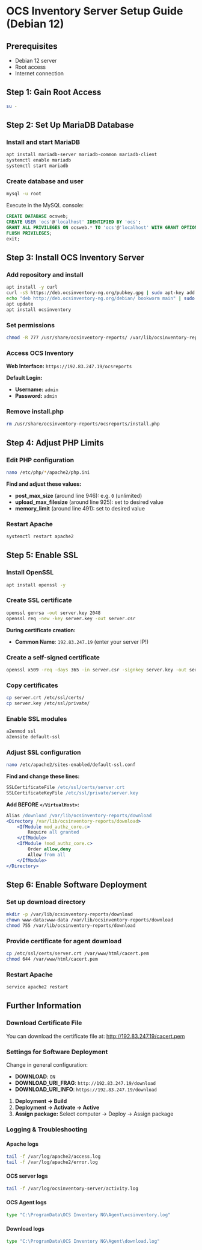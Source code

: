 # OCS Inventory Server Setup Guide (Debian 12)

## Prerequisites

- Debian 12 server
- Root access
- Internet connection

## Step 1: Gain Root Access

```sh
su -
```

## Step 2: Set Up MariaDB Database

### Install and start MariaDB

```sh
apt install mariadb-server mariadb-common mariadb-client
systemctl enable mariadb
systemctl start mariadb
```

### Create database and user

```sh
mysql -u root
```

Execute in the MySQL console:

```sql
CREATE DATABASE ocsweb;
CREATE USER 'ocs'@'localhost' IDENTIFIED BY 'ocs';
GRANT ALL PRIVILEGES ON ocsweb.* TO 'ocs'@'localhost' WITH GRANT OPTION;
FLUSH PRIVILEGES;
exit;
```

## Step 3: Install OCS Inventory Server

### Add repository and install

```sh
apt install -y curl
curl -sS https://deb.ocsinventory-ng.org/pubkey.gpg | sudo apt-key add -
echo "deb http://deb.ocsinventory-ng.org/debian/ bookworm main" | sudo tee /etc/apt/sources.list.d/ocsinventory.list
apt update
apt install ocsinventory
```

### Set permissions

```sh
chmod -R 777 /usr/share/ocsinventory-reports/ /var/lib/ocsinventory-reports/ /etc/ocsinventory-server/ /var/log/ocsinventory-server/
```

### Access OCS Inventory

**Web Interface:** `https://192.83.247.19/ocsreports`

**Default Login:**
- **Username:** `admin`
- **Password:** `admin`

### Remove install.php

```sh
rm /usr/share/ocsinventory-reports/ocsreports/install.php
```

## Step 4: Adjust PHP Limits

### Edit PHP configuration

```sh
nano /etc/php/*/apache2/php.ini
```

**Find and adjust these values:**

- **post_max_size** (around line 946): e.g. `0` (unlimited)
- **upload_max_filesize** (around line 925): set to desired value
- **memory_limit** (around line 491): set to desired value

### Restart Apache

```sh
systemctl restart apache2
```

## Step 5: Enable SSL

### Install OpenSSL

```sh
apt install openssl -y
```

### Create SSL certificate

```sh
openssl genrsa -out server.key 2048
openssl req -new -key server.key -out server.csr
```

**During certificate creation:**
- **Common Name**: `192.83.247.19` (enter your server IP!)

### Create a self-signed certificate

```sh
openssl x509 -req -days 365 -in server.csr -signkey server.key -out server.crt
```

### Copy certificates

```sh
cp server.crt /etc/ssl/certs/
cp server.key /etc/ssl/private/
```

### Enable SSL modules

```sh
a2enmod ssl
a2ensite default-ssl
```

### Adjust SSL configuration

```sh
nano /etc/apache2/sites-enabled/default-ssl.conf
```

**Find and change these lines:**

```apache
SSLCertificateFile /etc/ssl/certs/server.crt
SSLCertificateKeyFile /etc/ssl/private/server.key
```

**Add BEFORE `</VirtualHost>`:**

```apache
Alias /download /var/lib/ocsinventory-reports/download
<Directory /var/lib/ocsinventory-reports/download>
    <IfModule mod_authz_core.c>
        Require all granted
    </IfModule>
    <IfModule !mod_authz_core.c>
        Order allow,deny
        Allow from all
    </IfModule>
</Directory>
```

## Step 6: Enable Software Deployment

### Set up download directory

```sh
mkdir -p /var/lib/ocsinventory-reports/download
chown www-data:www-data /var/lib/ocsinventory-reports/download
chmod 755 /var/lib/ocsinventory-reports/download
```

### Provide certificate for agent download

```sh
cp /etc/ssl/certs/server.crt /var/www/html/cacert.pem
chmod 644 /var/www/html/cacert.pem
```

### Restart Apache

```sh
service apache2 restart
```

## Further Information

### Download Certificate File

You can download the certificate file at:
http://192.83.247.19/cacert.pem

### Settings for Software Deployment

Change in general configuration:

- **DOWNLOAD**: `ON`
- **DOWNLOAD_URI_FRAG**: `http://192.83.247.19/download`
- **DOWNLOAD_URI_INFO**: `https://192.83.247.19/download`

1. **Deployment → Build**
2. **Deployment → Activate → Active**
3. **Assign package:** Select computer → Deploy → Assign package

### Logging & Troubleshooting

#### Apache logs
```sh
tail -f /var/log/apache2/access.log
tail -f /var/log/apache2/error.log
```

#### OCS server logs
```sh
tail -f /var/log/ocsinventory-server/activity.log
```

#### OCS Agent logs
```bat
type "C:\ProgramData\OCS Inventory NG\Agent\ocsinventory.log"
```

#### Download logs
```bat
type "C:\ProgramData\OCS Inventory NG\Agent\download.log"
```
